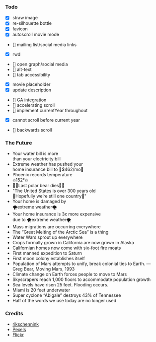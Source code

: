 ### Todo

- [x] straw image
- [x] re-silhouette bottle
- [x] favicon
- [x] autoscroll movie mode
- [] mailing list/social media links
- [x] rwd
- [] open graph/social media
- [] alt-text
- [] tab accessibility
- [x] movie placeholder
- [x] update description
- [] GA integration
- [] accelerating scroll
- [] implement currentYear throughout
- [x] cannot scroll before current year
- [] backwards scroll

### The Future

- Your water bill is more<br />than your electricity bill
- Extreme weather has pushed your<br />home insurance bill to 💸$462/mo💸
- Phoenix records temperature <br />🔥152°🔥
- 🐻‍❄️Last polar bear dies🐻‍❄️
- "The United States is over 300 years old<br />🙏Hopefully we’re still one country🙏"
- Your home is damaged by<br />🌪extreme weather🌪
- Your home insurance is 3x more expensive<br /> due to 🌪extreme weather🌪
- Mass migrations are occurring everywhere
- The “Great Melting of the Arctic Sea” is a thing
- Water Wars sprout up everywhere
- Crops formally grown in California are now grown in Alaska
- Californian homes now come with six-foot fire moats
- First manned expedition to Saturn
- First moon colony establishes itself
- Population of Mars attempts to unify, break colonial ties to Earth. — Greg Bear, Moving Mars, 1993
- Climate change on Earth forces people to move to Mars
- Skyscrapers reach 1,000 floors to accommodate population growth
- Sea levels have risen 25 feet. Flooding occurs.
- Miami is 20 feet underwater
- Super cyclone “Abigale” destroys 43% of Tennessee
- Half of the words we use today are no longer used

### Credits

- [rikschennink](https://github.com/rikschennink/fitty)
- [Pexels](https://www.pexels.com/photo/plastic-bottle-of-detergent-in-studio-5218021/)
- [Flickr](https://flickr.com/photos/cartridgesave/49501486667/in/photolist-2iqh4o4-vcgZR-2iqdk2Y-sTc6W-a3fYvk-jxxrhs-bn7ERc-FVh35y-hfAWK-4ikHe2-7PpNYb-27fsZcS-f5wRJ1-7P11nG-bsNVnm-4ikGAe-9ewq2n-4ikGTe-6eCPfY-27Gsqnz-2kgKYGT-5AXJFY-inzSF-5YX3vJ-25u9SHN-9BPbSr-7cnKXb-xpP15-cAecj-9jAqDL-9jQdhd-4ivLCc-niMCZj-2iqdjWN-9d9Brh-25u9SKG-6qGhF5-9rn82k-9AZoH5-fAP6z3-2iqfVuz-bbvegc-3MePC3-Va4XYG-mKNzbH-6ZrkQa-26MTQqU-oFEsuc-aBmecD-2i2WBbJ)


